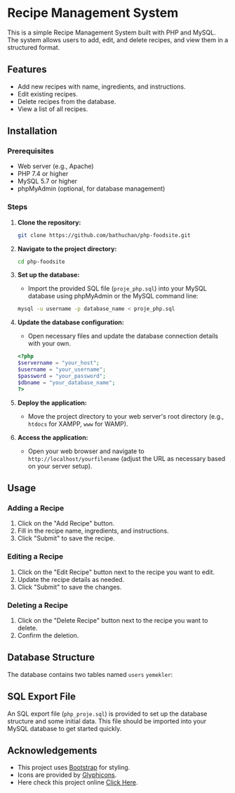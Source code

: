 # Recipe Management System

This is a simple Recipe Management System built with PHP and MySQL. The system allows users to add, edit, and delete recipes, and view them in a structured format.

## Features

- Add new recipes with name, ingredients, and instructions.
- Edit existing recipes.
- Delete recipes from the database.
- View a list of all recipes.

## Installation

### Prerequisites

- Web server (e.g., Apache)
- PHP 7.4 or higher
- MySQL 5.7 or higher
- phpMyAdmin (optional, for database management)

### Steps

1. **Clone the repository:**

    ```sh
    git clone https://github.com/bathuchan/php-foodsite.git
    ```

2. **Navigate to the project directory:**

    ```sh
    cd php-foodsite
    ```

3. **Set up the database:**

    - Import the provided SQL file (`proje_php.sql`) into your MySQL database using phpMyAdmin or the MySQL command line:

    ```sh
    mysql -u username -p database_name < proje_php.sql
    ```

4. **Update the database configuration:**

    - Open necessary files and update the database connection details with your own.

    ```php
    <?php
    $servername = "your_host";
    $username = "your_username";
    $password = "your_password";
    $dbname = "your_database_name";
    ?>
    ```

5. **Deploy the application:**

    - Move the project directory to your web server's root directory (e.g., `htdocs` for XAMPP, `www` for WAMP).

6. **Access the application:**

    - Open your web browser and navigate to `http://localhost/yourfilename` (adjust the URL as necessary based on your server setup).

## Usage

### Adding a Recipe

1. Click on the "Add Recipe" button.
2. Fill in the recipe name, ingredients, and instructions.
3. Click "Submit" to save the recipe.

### Editing a Recipe

1. Click on the "Edit Recipe" button next to the recipe you want to edit.
2. Update the recipe details as needed.
3. Click "Submit" to save the changes.

### Deleting a Recipe

1. Click on the "Delete Recipe" button next to the recipe you want to delete.
2. Confirm the deletion.

## Database Structure

The database contains two tables named `users` `yemekler`:


## SQL Export File

An SQL export file (`php_proje.sql`) is provided to set up the database structure and some initial data. This file should be imported into your MySQL database to get started quickly.


## Acknowledgements

- This project uses [Bootstrap](https://getbootstrap.com/) for styling.
- Icons are provided by [Glyphicons](https://glyphicons.com/).
- Here check this project online [Click Here](http://95.130.171.20/~st20360859008).


